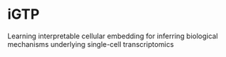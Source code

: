 # iGTP
Learning interpretable cellular embedding for inferring biological mechanisms underlying single-cell transcriptomics 
